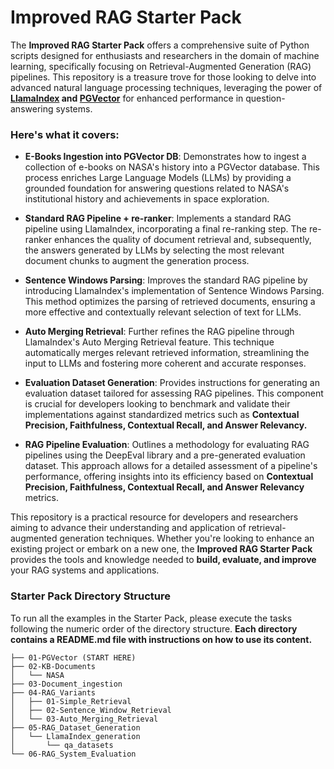 # Improved RAG Starter Pack

The **Improved RAG Starter Pack** offers a comprehensive suite of Python scripts designed for enthusiasts and 
researchers in the domain of machine learning, specifically focusing on Retrieval-Augmented Generation (RAG) pipelines.
This repository is a treasure trove for those looking to delve into advanced natural language processing techniques, 
leveraging the power of __[LlamaIndex](https://www.llamaindex.ai/open-source) and 
[PGVector](https://github.com/pgvector/pgvector)__ for enhanced performance in question-answering systems. 

### Here's what it covers:

- **E-Books Ingestion into PGVector DB**: Demonstrates how to ingest a collection of e-books on NASA's history into a 
PGVector database. This process enriches Large Language Models (LLMs) by providing a grounded foundation for 
answering questions related to NASA's institutional history and achievements in space exploration.

- **Standard RAG Pipeline + re-ranker**: Implements a standard RAG pipeline using LlamaIndex, incorporating a
final re-ranking step. The re-ranker enhances the quality of document retrieval and, subsequently, the answers 
generated by LLMs by selecting the most relevant document chunks to augment the generation process.

- **Sentence Windows Parsing**: Improves the standard RAG pipeline by introducing LlamaIndex's implementation of 
Sentence Windows Parsing. This method optimizes the parsing of retrieved documents, ensuring a more effective and 
contextually relevant selection of text for LLMs.

- **Auto Merging Retrieval**: Further refines the RAG pipeline through LlamaIndex's Auto Merging Retrieval feature. 
This technique automatically merges relevant retrieved information, streamlining the input to LLMs and fostering 
more coherent and accurate responses.

- **Evaluation Dataset Generation**: Provides instructions for generating an evaluation dataset tailored for assessing
RAG pipelines. This component is crucial for developers looking to benchmark and validate their implementations 
against standardized metrics such as __Contextual Precision, Faithfulness, Contextual Recall, and 
Answer Relevancy.__

- **RAG Pipeline Evaluation**: Outlines a methodology for evaluating RAG pipelines using the DeepEval library and 
a pre-generated evaluation dataset. This approach allows for a detailed assessment of a pipeline's performance, 
offering insights into its efficiency based on __Contextual Precision, Faithfulness, Contextual Recall, and
  Answer Relevancy__ metrics.

This repository is a practical resource for developers and researchers aiming to advance their understanding 
and application of retrieval-augmented generation techniques. Whether you're looking to enhance an existing project 
or embark on a new one, the **Improved RAG Starter Pack** provides the tools and knowledge needed to __build, evaluate,
and improve__ your RAG systems and applications.

### Starter Pack Directory Structure
To run all the examples in the Starter Pack, please execute the tasks following the numeric order of the directory
structure. __Each directory contains a README.md file with instructions on how to use its content.__
```
├── 01-PGVector (START HERE)  
├── 02-KB-Documents  
│   └── NASA  
├── 03-Document_ingestion  
├── 04-RAG_Variants  
│   ├── 01-Simple_Retrieval  
│   ├── 02-Sentence_Window_Retrieval  
│   └── 03-Auto_Merging_Retrieval  
├── 05-RAG_Dataset_Generation  
│   └── LlamaIndex_generation  
│       └── qa_datasets  
└── 06-RAG_System_Evaluation  
```

